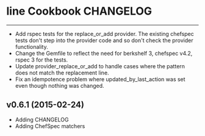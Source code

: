 line Cookbook CHANGELOG
========================


--------------------
- Add rspec tests for the replace_or_add provider. The existing chefspec tests don't step into the provider code and so don't check the provider functionality.
- Change the Gemfile to reflect the need for berkshelf 3, chefspec v4.2, rspec 3 for the tests.
- Update provider_replace_or_add to handle cases where the pattern does not match the replacement line.
- Fix an idempotence problem where updated_by_last_action was set even though nothing was changed.

v0.6.1 (2015-02-24)
--------------------
- Adding CHANGELOG
- Adding ChefSpec matchers
